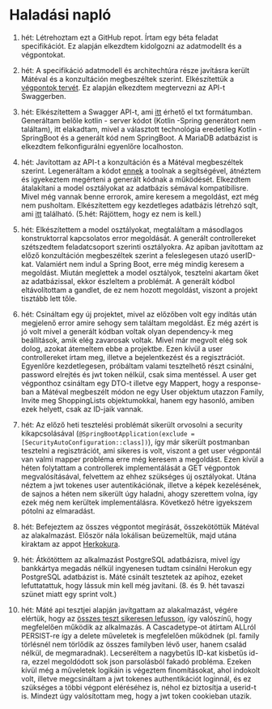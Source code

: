 # Haladási napló

1. hét: Létrehoztam ezt a GitHub repot. Írtam egy béta feladat specifikációt. Ez alapján elkezdtem kidolgozni az
   adatmodellt és a végpontokat.

2. hét: A specifikáció adatmodell és architechtúra része javításra került Mátéval és a konzultáción megbeszéltek
   szerint. Elkészítettük
   a [végpontok tervét](https://github.com/VPeterB/family-app-backend/blob/master/Documents/Végpontok.txt). Ez alapján
   elkezdtem megtervezni az API-t Swaggerben.

3. hét: Elkészítettem a Swagger API-t,
   ami [itt](https://github.com/VPeterB/family-app-backend/blob/master/Documents/Swagger.txt) érhető el txt formátumban.
   Generáltam belőle kotlin - server kódot (Kotlin -Spring generátort nem találtam), itt elakadtam, mivel a választott
   technológia eredetileg Kotlin - SpringBoot és a generált kód nem SpringBoot. A MariaDB adatbázist is elkezdtem
   felkonfigurálni egyenlőre localhoston.

4. hét: Javítottam az API-t a konzultáción és a Mátéval megbeszéltek szerint. Legeneráltam a kódot [ennek](https://openapi-generator.tech/docs/generators/kotlin-spring/) a toolnak a segítségével, átnéztem és igyekeztem megérteni a generált kódnak a működését. Elkezdtem átalakítani a model osztályokat az adatbázis sémával kompatibilisre. Mivel még vannak benne errorok, amire keresem a megoldást, ezt még nem pusholtam. Elkészítettem egy kezdetleges adatbázis létrehzó sqlt, ami [itt](https://github.com/VPeterB/family-app-backend/blob/master/src/main/resources/sql/schema.sql) található. (5.hét: Rájöttem, hogy ez nem is kell.)

5. hét: Elkészítettem a model osztályokat, megtaláltam a másodlagos konstruktorral kapcsolatos error megoldását. A generált controllereket szétszedtem feladatcsoport szerinti osztályokra. Az apiban javítottam az előző konzultáción megbeszéltek szerint a feleslegesen utazó userID-kat. Valamiért nem indul a Spring Boot, erre még mindig keresem a megoldást. Miután meglettek a model osztályok, tesztelni akartam őket az adatbázissal, ekkor észleltem a problémát. A generált kódbol eltávolítottam a gandlet, de ez nem hozott megoldást, viszont a projekt tisztább lett tőle.

6. hét: Csináltam egy új projektet, mivel az előzőben volt egy indítás után megjelenő error amire sehogy sem találtam megoldást. Ez még azért is jó volt mivel a generált kódban voltak olyan dependency-k meg beállítások, amik elég zavarosak voltak. Mivel már megvolt elég sok dolog, azokat átemeltem ebbe a projektbe. Ezen kívül a user controllereket írtam meg, illetve a bejelentkezést és a regisztrációt. Egyenlőre kezdetlegesen, próbáltam valami tesztelhető részt csinálni, password elrejtés és jwt token nélkül, csak sima mentéssel. A user get végponthoz csináltam egy DTO-t illetve egy Mappert, hogy a response-ban a Mátéval megbeszélt módon ne egy User objektum utazzon Family, Invite meg ShoppingLists objektumokkal, hanem egy hasonló, amiben ezek helyett, csak az ID-jaik vannak.

7. hét: Az előző heti tesztelési problémát sikerült orvosolni a security kikapcsolásával (`@SpringBootApplication(exclude = [SecurityAutoConfiguration::class])`), így már sikerült postmanban tesztelni a regisztrációt, ami sikeres is volt, viszont a get user végpontál van valmi mapper probléma erre még keresem a megoldást. Ezen kívül a héten folytattam a controllerek implementálását a GET végpontok megvalósításával, felvettem az ehhez szükséges új osztályokat. Utána néztem a jwt tokenes user autentikációnak, illetve a képek kezelésének, de sajnos a héten nem sikerült úgy haladni, ahogy szerettem volna, így ezek még nem kerültek implementálásra. Következő hétre igyekszem pótolni az elmaradást.

8. hét: Befejeztem az összes végpontot megírását, összekötöttük Mátéval az alakalmazást. Először nála lokálisan beüzemeltük, majd utána kiraktam az appot [Herkokura](https://family-app-kotlin-backend.herokuapp.com/api). 
9. hét: Átkötöttem az alkalmazást PostgreSQL adatbázisra, mivel így bankkártya megadás nélkül ingyenesen tudtam csinálni Herokun egy PostgreSQL adatbázist is. Máté csinált tesztetek az apihoz, ezeket lefuttatattuk, hogy lássuk min kell még javítani. (8. és 9. hét tavaszi szünet miatt egy sprint volt.)

10. hét: Máté api tesztjei alapján javítgattam az alakalmazást, végére elértük, hogy az [összes teszt sikeresen lefusson](https://github.com/VPeterB/family-app-backend/blob/master/Documents/successful_tests.png), így valószínű, hogy megfelelően működik az alkalmazás. A Cascadetype-ot átírtam ALLról PERSIST-re így a delete műveletek is megfelelően működnek (pl. family törlésnél nem törlődik az összes familyben lévő user, hanem család nélkül, de megmaradnak). Lecseréltem a nagybetűs ID-kat kisbetűs id-ra, ezzel megoldódott sok json parsolásból fakadó probléma. Ezeken kívül még a műveletek logikáin is végeztem finomításokat, ahol indokolt volt, illetve megcsináltam a jwt tokenes authentikációt loginnál, és ez szükséges a többi végpont eléréséhez is, néhol ez biztosítja a userid-t is. Mindezt úgy valósítottam meg, hogy a jwt token cookieban utazik.